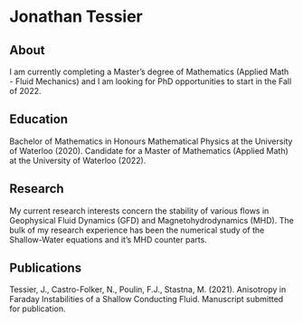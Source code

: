 # Jonathan Tessier

## About
I am currently completing a Master’s degree of Mathematics (Applied Math - Fluid Mechanics) and I am looking for PhD opportunities to start in the Fall of 2022.

## Education
Bachelor of Mathematics in Honours Mathematical Physics at the University of Waterloo (2020).
Candidate for a Master of Mathematics (Applied Math) at the University of Waterloo (2022).

## Research
My current research interests concern the stability of various flows in Geophysical Fluid Dynamics (GFD) and Magnetohydrodynamics (MHD). The bulk of my research experience has been the numerical study of the Shallow-Water equations and it’s MHD counter parts.

## Publications
Tessier, J., Castro-Folker, N., Poulin, F.J., Stastna, M. (2021). Anisotropy in Faraday Instabilities of a Shallow Conducting Fluid. Manuscript submitted for publication.
